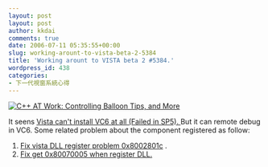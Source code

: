 ```yaml
---
layout: post
layout: post
author: kkdai
comments: true
date: 2006-07-11 05:35:55+00:00
slug: working-arount-to-vista-beta-2-5384
title: 'Working arount to VISTA beta 2 #5384.'
wordpress_id: 438
categories:
- 下一代視窗系統心得
---
```


[![C++ AT Work: Controlling Balloon Tips, and More ](http://msdn.microsoft.com/nodehomes/graphics/90x70/15013_90X70_custom_F.jpg)](http://www.cryer.co.uk/brian/windows/trbl_nt_rgsvrfld8002801c.htm)

It seens [Vista can't install VC6 at all (Failed in SP5). ](http://groups.google.com.tw/group/microsoft.public.vb.general.discussion/browse_thread/thread/80892795a60df43c/75f16d07f72b2691?lnk=st&q=Has+anyone+gotten+Visual+Studio+6+and+Service+Pack+5+to+install+on+Vista&rnum=2#75f16d07f72b2691)But it can remote debug in VC6. Some related problem about the component registered as follow:

  1. [Fix vista DLL register problem 0x8002801c](http://www.cryer.co.uk/brian/windows/trbl_nt_rgsvrfld8002801c.htm) . 
  2. [Fix get 0x80070005 when register DLL.](http://forums.microsoft.com/MSDN/ShowPost.aspx?PostID=480783&SiteID=1)
